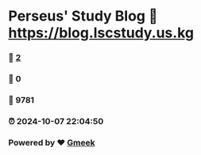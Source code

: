 # Perseus' Study Blog :link: https://blog.lscstudy.us.kg 
### :page_facing_up: [2](https://blog.lscstudy.us.kg/tag.html) 
### :speech_balloon: 0 
### :hibiscus: 9781 
### :alarm_clock: 2024-10-07 22:04:50 
### Powered by :heart: [Gmeek](https://github.com/Meekdai/Gmeek)
